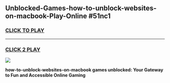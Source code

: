 
## Unblocked-Games-how-to-unblock-websites-on-macbook-Play-Online #51nc1
<h3>
<a href="https://news.freeplayer.one?title=how-to-unblock-websites-on-macbook&ref=3">CLICK TO PLAY</a></h3>
<hr>

<h3>
<a href="https://news.freeplayer.one?title=how-to-unblock-websites-on-macbook&ref=3">CLICK 2 PLAY</a>
  
</h3>

<a href="https://news.freeplayer.one?title=how-to-unblock-websites-on-macbook&ref=3"><img src="https://clearcache.store/games.png"></a>


**how-to-unblock-websites-on-macbook games unblocked: Your Gateway to Fun and Accessible Online Gaming**
